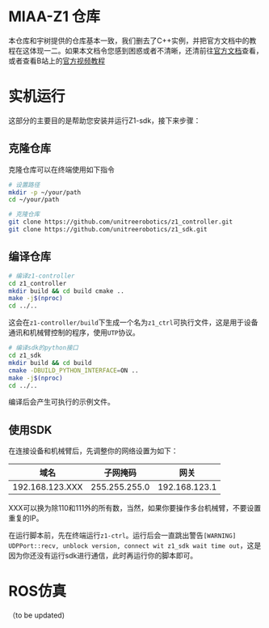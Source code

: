 # MIAA-Z1 仓库

本仓库和宇树提供的仓库基本一致，我们删去了C++实例，并把官方文档中的教程在这体现一二。如果本文档令您感到困惑或者不清晰，还清前往[官方文档](https://dev-z1.cn.unitree.com/)查看，或者查看B站上的[官方视频教程](https://www.bilibili.com/video/BV1jT411B7Cz?vd_source=11e4ce612726bc848135c5c6c83ddfa9&spm_id_from=333.788.videopod.sections)

#  实机运行

这部分的主要目的是帮助您安装并运行Z1-sdk，接下来步骤：
## 克隆仓库

克隆仓库可以在终端使用如下指令
```BASH
# 设置路径
mkdir -p ~/your/path
cd ~/your/path

# 克隆仓库
git clone https://github.com/unitreerobotics/z1_controller.git 
git clone https://github.com/unitreerobotics/z1_sdk.git
```

## 编译仓库

```BASH
# 编译z1-controller
cd z1_controller 
mkdir build && cd build cmake .. 
make -j$(nproc)
cd ../..
```
这会在`z1-controller/build`下生成一个名为`z1_ctrl`可执行文件，这是用于设备通讯和机械臂控制的程序，使用`UTP`协议。
```BASH
# 编译sdk的python接口
cd z1_sdk 
mkdir build && cd build 
cmake -DBUILD_PYTHON_INTERFACE=ON .. 
make -j$(nproc) 
cd ../..
```
编译后会产生可执行的示例文件。

## 使用SDK
在连接设备和机械臂后，先调整你的网络设置为如下：

| 域名              | 子网掩码          | 网关            |
| --------------- | ------------- | ------------- |
| 192.168.123.XXX | 255.255.255.0 | 192.168.123.1 |
XXX可以换为除110和111外的所有数，当然，如果你要操作多台机械臂，不要设置重复的IP。

在运行脚本前，先在终端运行`z1-ctrl`。运行后会一直跳出警告`[WARNING] UDPPort::recv, unblock version, connect wit z1_sdk wait time out`，这是因为你还没有运行sdk进行通信，此时再运行你的脚本即可。

# ROS仿真

（to be updated)